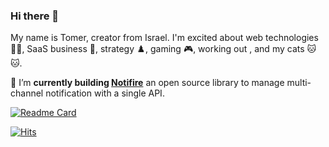 ### Hi there 👋

My name is Tomer, creator from Israel. I'm excited about web technologies 🧑‍💻, SaaS business 💼, strategy ♟️, gaming 🎮, working out , and my cats 🐱 🐱.

🔭 I’m **currently building [Notifire](https://github.com/notifirehq/notifire)** an open source library to manage multi-channel notification with a single API.

[![Readme Card](https://github-readme-stats.vercel.app/api/pin/?username=notifirehq&repo=notifire)](https://github.com/notifirehq/notifire)

<!--
**ComBarnea/ComBarnea** is a ✨ _special_ ✨ repository because its `README.md` (this file) appears on your GitHub profile.

Here are some ideas to get you started:

- 🔭 I’m currently working on
  [Notifire](https://github.com/notifirehq/notifire)** an open source library to manage multi-channel notification with a single API.
- 👯 I’m looking to collaborate on ...
- 🤔 I’m looking for help with ...
- 💬 Ask me about ...
- 📫 How to reach me: ...
- 😄 Pronouns: ...
- ⚡ Fun fact: ...
-->


[![Hits](https://hits.seeyoufarm.com/api/count/incr/badge.svg?url=https%3A%2F%2Fgithub.com%2FComBarnea%2FComBarnea&count_bg=%2379C83D&title_bg=%23555555&icon=&icon_color=%23E7E7E7&title=&edge_flat=true)](https://hits.seeyoufarm.com)
